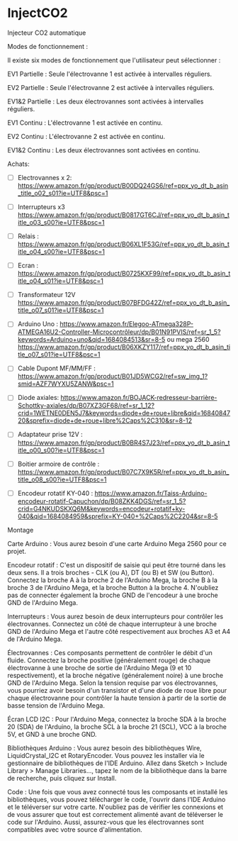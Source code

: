# InjectCO2
Injecteur CO2 automatique


Modes de fonctionnement : 

Il existe six modes de fonctionnement que l'utilisateur peut sélectionner :

EV1 Partielle : Seule l'électrovanne 1 est activée à intervalles réguliers.

EV2 Partielle : Seule l'électrovanne 2 est activée à intervalles réguliers.

EV1&2 Partielle : Les deux électrovannes sont activées à intervalles réguliers.

EV1 Continu : L'électrovanne 1 est activée en continu.

EV2 Continu : L'électrovanne 2 est activée en continu.

EV1&2 Continu : Les deux électrovannes sont activées en continu.




Achats: 


- [ ] Electrovannes x 2:  https://www.amazon.fr/gp/product/B00DQ24GS6/ref=ppx_yo_dt_b_asin_title_o02_s01?ie=UTF8&psc=1
- [ ] Interrupteurs x3  https://www.amazon.fr/gp/product/B0817GT6CJ/ref=ppx_yo_dt_b_asin_title_o03_s00?ie=UTF8&psc=1
- [ ] Relais : https://www.amazon.fr/gp/product/B06XL1F53G/ref=ppx_yo_dt_b_asin_title_o04_s00?ie=UTF8&psc=1
- [ ] Ecran : https://www.amazon.fr/gp/product/B0725KXF99/ref=ppx_yo_dt_b_asin_title_o04_s01?ie=UTF8&psc=1
- [ ] Transformateur 12V https://www.amazon.fr/gp/product/B07BFDG42Z/ref=ppx_yo_dt_b_asin_title_o07_s01?ie=UTF8&psc=1
- [ ] Arduino Uno : https://www.amazon.fr/Elegoo-ATmega328P-ATMEGA16U2-Controller-Microcontrôleur/dp/B01N91PVIS/ref=sr_1_5?keywords=Arduino+uno&qid=1684084513&sr=8-5  ou mega 2560  https://www.amazon.fr/gp/product/B06XKZY117/ref=ppx_yo_dt_b_asin_title_o07_s01?ie=UTF8&psc=1
- [ ] Cable Dupont MF/MM/FF : https://www.amazon.fr/gp/product/B01JD5WCG2/ref=sw_img_1?smid=AZF7WYXU5ZANW&psc=1
- [ ] Diode axiales:  https://www.amazon.fr/BOJACK-redresseur-barrière-Schottky-axiales/dp/B07XZ3GF68/ref=sr_1_12?crid=1WETNE0DEN5J7&keywords=diode+de+roue+libre&qid=1684084720&sprefix=diode+de+roue+libre%2Caps%2C310&sr=8-12
- [ ] Adaptateur prise 12V : https://www.amazon.fr/gp/product/B0BR4S7J23/ref=ppx_yo_dt_b_asin_title_o00_s00?ie=UTF8&psc=1
- [ ] Boitier armoire de contrôle : https://www.amazon.fr/gp/product/B07C7X9K5R/ref=ppx_yo_dt_b_asin_title_o08_s00?ie=UTF8&psc=1
- [ ] Encodeur rotatif KY-040 : https://www.amazon.fr/Taiss-Arduino-encodeur-rotatif-Capuchon/dp/B08ZKK4DGS/ref=sr_1_5?crid=G4NKUDSKXQ6M&keywords=encodeur+rotatif+ky-040&qid=1684084959&sprefix=KY-040+%2Caps%2C2204&sr=8-5



Montage

Carte Arduino : Vous aurez besoin d'une carte Arduino Mega 2560 pour ce projet.

Encodeur rotatif : C'est un dispositif de saisie qui peut être tourné dans les deux sens. Il a trois broches - CLK (ou A), DT (ou B) et SW (ou Button). Connectez la broche A à la broche 2 de l'Arduino Mega, la broche B à la broche 3 de l'Arduino Mega, et la broche Button à la broche 4. N'oubliez pas de connecter également la broche GND de l'encodeur à une broche GND de l'Arduino Mega.

Interrupteurs : Vous aurez besoin de deux interrupteurs pour contrôler les électrovannes. Connectez un côté de chaque interrupteur à une broche GND de l'Arduino Mega et l'autre côté respectivement aux broches A3 et A4 de l'Arduino Mega.

Électrovannes : Ces composants permettent de contrôler le débit d'un fluide. Connectez la broche positive (généralement rouge) de chaque électrovanne à une broche de sortie de l'Arduino Mega (9 et 10 respectivement), et la broche négative (généralement noire) à une broche GND de l'Arduino Mega. Selon la tension requise par vos électrovannes, vous pourriez avoir besoin d'un transistor et d'une diode de roue libre pour chaque électrovanne pour contrôler la haute tension à partir de la sortie de basse tension de l'Arduino Mega.

Écran LCD I2C : Pour l'Arduino Mega, connectez la broche SDA à la broche 20 (SDA) de l'Arduino, la broche SCL à la broche 21 (SCL), VCC à la broche 5V, et GND à une broche GND.

Bibliothèques Arduino : Vous aurez besoin des bibliothèques Wire, LiquidCrystal_I2C et RotaryEncoder. Vous pouvez les installer via le gestionnaire de bibliothèques de l'IDE Arduino. Allez dans Sketch > Include Library > Manage Libraries..., tapez le nom de la bibliothèque dans la barre de recherche, puis cliquez sur Install.

Code : Une fois que vous avez connecté tous les composants et installé les bibliothèques, vous pouvez télécharger le code, l'ouvrir dans l'IDE Arduino et le téléverser sur votre carte.
N'oubliez pas de vérifier les connexions et de vous assurer que tout est correctement alimenté avant de téléverser le code sur l'Arduino. Aussi, assurez-vous que les électrovannes sont compatibles avec votre source d'alimentation.

